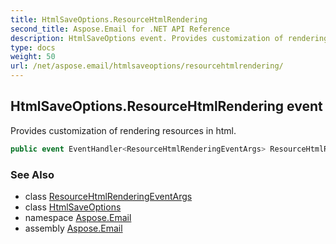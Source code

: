 ```yaml
---
title: HtmlSaveOptions.ResourceHtmlRendering
second_title: Aspose.Email for .NET API Reference
description: HtmlSaveOptions event. Provides customization of rendering resources in html
type: docs
weight: 50
url: /net/aspose.email/htmlsaveoptions/resourcehtmlrendering/
---
```

## HtmlSaveOptions.ResourceHtmlRendering event

Provides customization of rendering resources in html.

```csharp
public event EventHandler<ResourceHtmlRenderingEventArgs> ResourceHtmlRendering;
```

### See Also

* class [ResourceHtmlRenderingEventArgs](../../resourcehtmlrenderingeventargs/)
* class [HtmlSaveOptions](../)
* namespace [Aspose.Email](../../htmlsaveoptions/)
* assembly [Aspose.Email](../../../)


